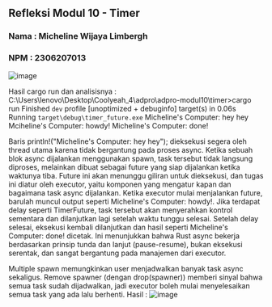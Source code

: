 ## Refleksi Modul 10 - Timer

### Nama : Micheline Wijaya Limbergh
### NPM : 2306207013

![image](https://github.com/user-attachments/assets/c71be560-4119-414b-9f75-f83621aa63f9)

Hasil cargo run dan analisisnya : 
C:\Users\lenovo\Desktop\Coolyeah_4\adpro\adpro-modul10\timer>cargo run
    Finished `dev` profile [unoptimized + debuginfo] target(s) in 0.06s
     Running `target\debug\timer_future.exe`
Micheline's Computer: hey hey
Mciheline's Computer: howdy!
Micheline's Computer: done!

Baris println!("Micheline's Computer: hey hey"); dieksekusi segera oleh thread utama karena tidak bergantung pada proses async.
Ketika sebuah blok async dijalankan menggunakan spawn, task tersebut tidak langsung diproses, melainkan dibuat sebagai future yang siap dijalankan ketika waktunya tiba.
Future ini akan menunggu giliran untuk dieksekusi, dan tugas ini diatur oleh executor, yaitu komponen yang mengatur kapan dan bagaimana task async dijalankan.
Ketika executor mulai menjalankan future, barulah muncul output seperti Micheline's Computer: howdy!.
Jika terdapat delay seperti TimerFuture, task tersebut akan menyerahkan kontrol sementara dan dilanjutkan lagi setelah waktu tunggu selesai.
Setelah delay selesai, eksekusi kembali dilanjutkan dan hasil seperti Micheline's Computer: done! dicetak.
Ini menunjukkan bahwa Rust async bekerja berdasarkan prinsip tunda dan lanjut (pause-resume), bukan eksekusi serentak, dan sangat bergantung pada manajemen dari executor.
 
Multiple spawn memungkinkan user menjadwalkan banyak task async sekaligus.
Remove spawner (dengan drop(spawner)) memberi sinyal bahwa semua task sudah dijadwalkan, jadi executor boleh mulai menyelesaikan semua task yang ada lalu berhenti.
Hasil : 
![image](https://github.com/user-attachments/assets/3263384f-8f01-4614-a282-1a2fa8c3a73f)
